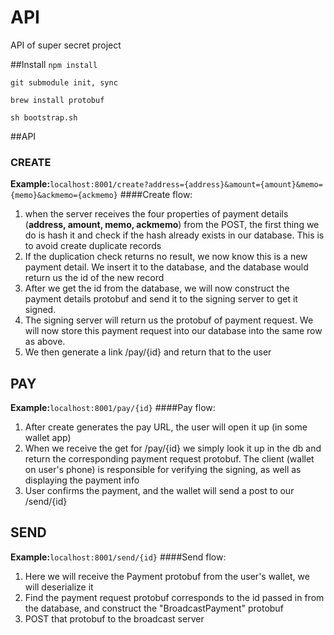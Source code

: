 API
======

API of super secret project

##Install
`npm install`

`git submodule init, sync`

`brew install protobuf`

`sh bootstrap.sh`

##API
### CREATE
**Example:**`localhost:8001/create?address={address}&amount={amount}&memo={memo}&ackmemo={ackmemo}`
####Create flow:
  1. when the server receives the four properties of payment details (**address, amount, memo, ackmemo**) from the POST, the first thing we do is hash it and check if the hash already exists in our database. This is to avoid create duplicate records
  2. If the duplication check returns no result, we now know this is a new payment detail. We insert it to the database, and the database would return us the id of the new record
  3. After we get the id from the database, we will now construct the payment details protobuf and send it to the signing server to get it signed.
  4. The signing server will return us the protobuf of payment request. We will now store this payment request into our database into the same row as above.
  5. We then generate a link /pay/{id} and return that to the user


## PAY
**Example:**`localhost:8001/pay/{id}`
####Pay flow:
  1. After create generates the pay URL, the user will open it up (in some wallet app)
  2. When we receive the get for /pay/{id} we simply look it up in the db and return the corresponding payment request protobuf. The client (wallet on user's phone) is responsible for verifying the signing, as well as displaying the payment info
  3. User confirms the payment, and the wallet will send a post to our /send/{id}

## SEND
**Example:**`localhost:8001/send/{id}`
####Send flow:
  1. Here we will receive the Payment protobuf from the user's wallet, we will deserialize it
  2. Find the payment request protobuf corresponds to the id passed in from the database, and construct the "BroadcastPayment" protobuf
  3. POST that protobuf to the broadcast server

